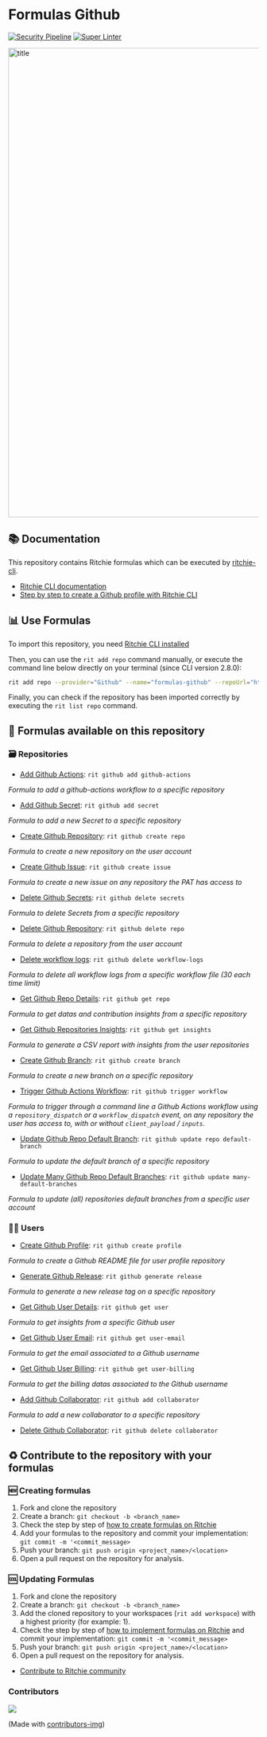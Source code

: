 # Formulas Github

[![Security Pipeline](https://github.com/GuillaumeFalourd/formulas-github/actions/workflows/security_pipeline.yml/badge.svg)](https://github.com/GuillaumeFalourd/formulas-github/actions/workflows/security_pipeline.yml) [![Super Linter](https://github.com/GuillaumeFalourd/formulas-github/actions/workflows/super-linter.yml/badge.svg)](https://github.com/GuillaumeFalourd/formulas-github/actions/workflows/super-linter.yml)

<img width="944" alt="title" src="https://user-images.githubusercontent.com/22433243/117589495-34453800-b100-11eb-9878-9e33af7686b4.png">

## 📚 Documentation

This repository contains Ritchie formulas which can be executed by [ritchie-cli](https://github.com/ZupIT/ritchie-cli).

- [Ritchie CLI documentation](https://docs.ritchiecli.io)
- [Step by step to create a Github profile with Ritchie CLI](https://bit.ly/devtoritgithubcreateprofile)

## 📊 Use Formulas

To import this repository, you need [Ritchie CLI installed](https://docs.ritchiecli.io/getting-started/installation)

Then, you can use the `rit add repo` command manually, or execute the command line below directly on your terminal (since CLI version 2.8.0):

```bash
rit add repo --provider="Github" --name="formulas-github" --repoUrl="https://github.com/GuillaumeFalourd/formulas-github" --priority=1
```

Finally, you can check if the repository has been imported correctly by executing the `rit list repo` command.

## 🔎 Formulas available on this repository

### 🗃 Repositories

- [Add Github Actions](https://github.com/GuillaumeFalourd/formulas-github/tree/master/github/add/github-actions): `rit github add github-actions`

*Formula to add a github-actions workflow to a specific repository*

- [Add Github Secret](https://github.com/GuillaumeFalourd/formulas-github/tree/master/github/add/secret): `rit github add secret`

*Formula to add a new Secret to a specific repository*

- [Create Github Repository](https://github.com/GuillaumeFalourd/formulas-github/tree/master/github/create/repo): `rit github create repo`

*Formula to create a new repository on the user account*

- [Create Github Issue](https://github.com/GuillaumeFalourd/formulas-github/tree/master/github/create/issue): `rit github create issue`

*Formula to create a new issue on any repository the PAT has access to*

- [Delete Github Secrets](https://github.com/GuillaumeFalourd/formulas-github/tree/master/github/delete/secrets): `rit github delete secrets`

*Formula to delete Secrets from a specific repository*

- [Delete Github Repository](https://github.com/GuillaumeFalourd/formulas-github/tree/master/github/delete/repo): `rit github delete repo`

*Formula to delete a repository from the user account*

- [Delete workflow logs](https://github.com/GuillaumeFalourd/formulas-github/tree/master/github/delete/workflow-logs): `rit github delete workflow-logs`

*Formula to delete all workflow logs from a specific workflow file (30 each time limit)*

- [Get Github Repo Details](https://github.com/GuillaumeFalourd/formulas-github/tree/master/github/get/repo): `rit github get repo`

*Formula to get datas and contribution insights from a specific repository*

- [Get Github Repositories Insights](https://github.com/GuillaumeFalourd/formulas-github/tree/master/github/get/insights): `rit github get insights`

*Formula to generate a CSV report with insights from the user repositories*

- [Create Github Branch](https://github.com/GuillaumeFalourd/formulas-github/tree/master/github/create/branch): `rit github create branch`

*Formula to create a new branch on a specific repository*

- [Trigger Github Actions Workflow](https://github.com/GuillaumeFalourd/formulas-github/blob/master/github/trigger/workflow/README.md): `rit github trigger workflow`

*Formula to trigger through a command line a Github Actions workflow using a `repository_dispatch` or a `workflow_dispatch` event, on any repository the user has access to, with or without `client_payload` / `inputs`.*

- [Update Github Repo Default Branch](https://github.com/GuillaumeFalourd/formulas-github/tree/master/github/update/repo/default-branch): `rit github update repo default-branch`

*Formula to update the default branch of a specific repository*

- [Update Many Github Repo Default Branches](https://github.com/GuillaumeFalourd/formulas-github/tree/master/github/update/many-default-branches): `rit github update many-default-branches`

*Formula to update (all) repositories default branches from a specific user account*

### 🧑‍💻 Users

- [Create Github Profile](https://github.com/GuillaumeFalourd/formulas-github/tree/master/github/create/profile): `rit github create profile`

*Formula to create a Github README file for user profile repository*

- [Generate Github Release](https://github.com/GuillaumeFalourd/formulas-github/tree/master/github/generate/release): `rit github generate release`

*Formula to generate a new release tag on a specific repository*

- [Get Github User Details](https://github.com/GuillaumeFalourd/formulas-github/tree/master/github/get/user): `rit github get user`

*Formula to get insights from a specific Github user*

- [Get Github User Email](https://github.com/GuillaumeFalourd/formulas-github/tree/master/github/get/user-email): `rit github get user-email`

*Formula to get the email associated to a Github username*

- [Get Github User Billing](https://github.com/GuillaumeFalourd/formulas-github/tree/master/github/get/user-billing): `rit github get user-billing`

*Formula to get the billing datas associated to the Github username*

- [Add Github Collaborator](https://github.com/GuillaumeFalourd/formulas-github/tree/master/github/add/collaborator): `rit github add collaborator`

*Formula to add a new collaborator to a specific repository*

- [Delete Github Collaborator](https://github.com/GuillaumeFalourd/formulas-github/tree/master/github/delete/collaborator): `rit github delete collaborator`

## ♻️ Contribute to the repository with your formulas

### 🆕 Creating formulas

1. Fork and clone the repository
2. Create a branch: `git checkout -b <branch_name>`
3. Check the step by step of [how to create formulas on Ritchie](https://docs.ritchiecli.io/tutorials/formulas/how-to-create-formulas)
4. Add your formulas to the repository
and commit your implementation: `git commit -m '<commit_message>`
5. Push your branch: `git push origin <project_name>/<location>`
6. Open a pull request on the repository for analysis.

### 🆒 Updating Formulas

1. Fork and clone the repository
2. Create a branch: `git checkout -b <branch_name>`
3. Add the cloned repository to your workspaces (`rit add workspace`) with a highest priority (for example: 1).
4. Check the step by step of [how to implement formulas on Ritchie](https://docs.ritchiecli.io/tutorials/formulas/how-to-implement-a-formula)
and commit your implementation: `git commit -m '<commit_message>`
5. Push your branch: `git push origin <project_name>/<location>`
6. Open a pull request on the repository for analysis.

- [Contribute to Ritchie community](https://github.com/ZupIT/ritchie-formulas/blob/master/CONTRIBUTING.md)

### Contributors

<a href="https://github.com/GuillaumeFalourd/formulas-github/graphs/contributors">
  <img src="https://contrib.rocks/image?repo=GuillaumeFalourd/formulas-github" />
</a>

(Made with [contributors-img](https://contrib.rocks))
